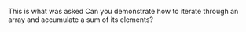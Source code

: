 This is what was asked 
Can you demonstrate how to iterate through an array and accumulate a sum of its elements?
